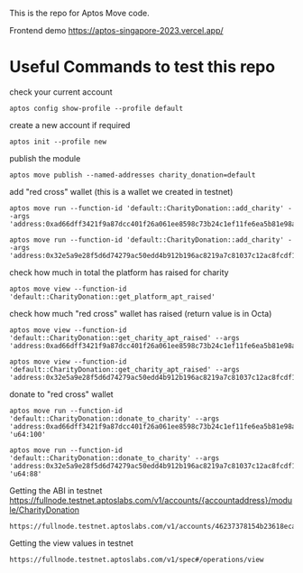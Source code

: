 This is the repo for Aptos Move code.

Frontend demo https://aptos-singapore-2023.vercel.app/

# Useful Commands to test this repo

check your current account
```
aptos config show-profile --profile default
```

create a new account if required
```
aptos init --profile new
```

publish the module
```
aptos move publish --named-addresses charity_donation=default
```

add "red cross" wallet (this is a wallet we created in testnet)
```
aptos move run --function-id 'default::CharityDonation::add_charity' --args 'address:0xad66dff3421f9a87dcc401f26a061ee8598c73b24c1ef11fe6ea5b81e98a135a'
```
```
aptos move run --function-id 'default::CharityDonation::add_charity' --args 'address:0x32e5a9e28f5d6d74279ac50edd4b912b196ac8219a7c81037c12ac8fcdf16de4'
```

check how much in total the platform has raised for charity
```
aptos move view --function-id 'default::CharityDonation::get_platform_apt_raised' 
```

check how much "red cross" wallet has raised (return value is in Octa)
```
aptos move view --function-id 'default::CharityDonation::get_charity_apt_raised' --args 'address:0xad66dff3421f9a87dcc401f26a061ee8598c73b24c1ef11fe6ea5b81e98a135a'
```
```
aptos move view --function-id 'default::CharityDonation::get_charity_apt_raised' --args 'address:0x32e5a9e28f5d6d74279ac50edd4b912b196ac8219a7c81037c12ac8fcdf16de4'
```

donate to "red cross" wallet
```
aptos move run --function-id 'default::CharityDonation::donate_to_charity' --args 'address:0xad66dff3421f9a87dcc401f26a061ee8598c73b24c1ef11fe6ea5b81e98a135a' 'u64:100'
```
```
aptos move run --function-id 'default::CharityDonation::donate_to_charity' --args 'address:0x32e5a9e28f5d6d74279ac50edd4b912b196ac8219a7c81037c12ac8fcdf16de4' 'u64:88'
```

Getting the ABI in testnet
https://fullnode.testnet.aptoslabs.com/v1/accounts/{accountaddress}/module/CharityDonation
```
https://fullnode.testnet.aptoslabs.com/v1/accounts/46237378154b23618ecabe046cf1832f536766eb095813c2b1265845e05d9adb/module/CharityDonation
```

Getting the view values in testnet 
```
https://fullnode.testnet.aptoslabs.com/v1/spec#/operations/view
```